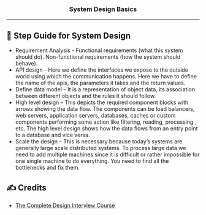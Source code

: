 <h3 align="center">System Design Basics</h3>

<div align="center">

</div>

---

## 📝 Step Guide for System Design

- Requirement Analysis - Functional requirements (what this system should do). Non-functional requirements (how the system should behave).
- API design - Here we define the interfaces we expose to the outside world using which the communication happens. Here we have to define the name of the apis, the parameters it takes and the return values.
- Define data model – It is a representation of object data, its association between different objects and the rules it should follow.
- High level design – This depicts the required component blocks with arrows showing the data flow. The components can be load balancers, web servers, application servers, databases, caches or custom components performing some action like filtering, reading, processing , etc. The high level design shows how the data flows from an entry point to a database and vice versa.
- Scale the design – This is necessary because today’s systems are generally large scale distributed systems. To process large data we need to add multiple machines since it is difficult or rather impossible for one single machine to do everything. You need to find all the bottlenecks and fix them.

## ✍️ Credits <a name = "credits"></a>

- [The Complete Design Interview Course](https://completedesigninterviewcourse.com/system-design-interview/)